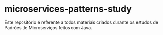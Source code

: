 # microservices-patterns-study
Este repositório é referente a todos materiais criados durante os estudos de Padrões de Microserviços feitos com Java.
